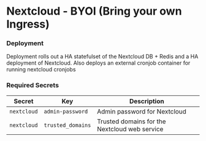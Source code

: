 # Nextcloud - BYOI (Bring your own Ingress)

### Deployment
Deployment rolls out a HA statefulset of the Nextcloud DB + Redis and a HA deployment of Nextcloud. Also deploys an external cronjob container for running nextcloud cronjobs

### Required Secrets
| Secret | Key | Description |
|------------------------|-----------------------|---------------------|
| ```nextcloud``` | ```admin-password``` | Admin password for Nextcloud |
| ```nextcloud``` | ```trusted_domains``` | Trusted domains for the Nextcloud web service |
